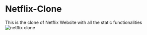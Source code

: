 # Netflix-Clone
This is the clone of Netflix Website with all the static functionalities
![netflix clone](https://user-images.githubusercontent.com/84515402/235300419-2f405415-6082-4d73-84c0-40bd4fc4ae79.PNG)
